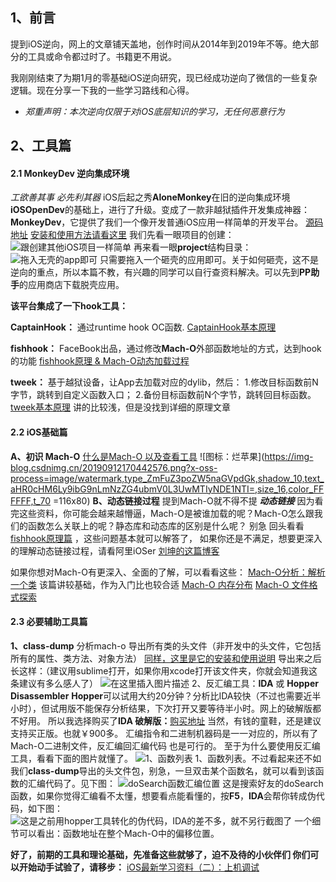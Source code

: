 ## 1、前言
提到iOS逆向，网上的文章铺天盖地，创作时间从2014年到2019年不等。绝大部分的工具或命令都过时了。书籍更不用说。

我刚刚结束了为期1月的零基础iOS逆向研究，现已经成功逆向了微信的一些复杂逻辑。现在分享一下我的一些学习路线和心得。

* _郑重声明：本次逆向仅限于对iOS底层知识的学习，无任何恶意行为_ 

## 2、工具篇
#### 2.1 MonkeyDev 逆向集成环境
_工欲善其事 必先利其器_
iOS后起之秀**AloneMonkey**在旧的逆向集成环境**iOSOpenDev**的基础上，进行了升级。变成了一款非越狱插件开发集成神器：**MonkeyDev**，它提供了我们一个像开发普通iOS应用一样简单的开发平台。
[源码地址](https://github.com/AloneMonkey/MonkeyDev)
[安装和使用方法请看这里](http://www.alonemonkey.com/2017/07/12/monkeydev-without-jailbreak/)
我们先看一眼项目的创建：
![跟创建其他iOS项目一样简单](https://img-blog.csdnimg.cn/20190912160625684.png?x-oss-process=image/watermark,type_ZmFuZ3poZW5naGVpdGk,shadow_10,text_aHR0cHM6Ly9ibG9nLmNzZG4ubmV0L3UwMTIyNDE1NTI=,size_16,color_FFFFFF,t_70)
再来看一眼**project**结构目录：
![拖入无壳的app即可](https://img-blog.csdnimg.cn/20190912160724779.png?x-oss-process=image/watermark,type_ZmFuZ3poZW5naGVpdGk,shadow_10,text_aHR0cHM6Ly9ibG9nLmNzZG4ubmV0L3UwMTIyNDE1NTI=,size_16,color_FFFFFF,t_70)
只需要拖入一个砸壳的应用即可。关于如何砸壳，这不是逆向的重点，所以本篇不教，有兴趣的同学可以自行查资料解决。可以先到**PP助手**的应用商店下载脱壳应用。

**该平台集成了一下hook工具：**

**CaptainHook：**
通过runtime hook OC函数. [CaptainHook基本原理](https://www.jianshu.com/p/8834b4ce8781)

**fishhook：** 
FaceBook出品，通过修改**Mach-O**外部函数地址的方式，达到hook的功能 [fishhook原理 & Mach-O动态加载过程](https://www.jianshu.com/p/4d86de908721)

**tweek：** 
基于越狱设备，让App去加载对应的dylib，然后：
1.修改目标函数前N字节，跳转到自定义函数入口；
2.备份目标函数前N个字节，跳转回目标函数。
[tweek基本原理](https://www.jianshu.com/p/00eb4eab36ef) 讲的比较浅，但是没找到详细的原理文章


#### 2.2 iOS基础篇
**A、初识 Mach-O**
[什么是Mach-O 以及查看工具](https://www.jianshu.com/p/7040dd1396f7)
![图标：烂苹果](https://img-blog.csdnimg.cn/20190912170442576.png?x-oss-process=image/watermark,type_ZmFuZ3poZW5naGVpdGk,shadow_10,text_aHR0cHM6Ly9ibG9nLmNzZG4ubmV0L3UwMTIyNDE1NTI=,size_16,color_FFFFFF,t_70 =116x80)
**B、动态链接过程**
提到Mach-O就不得不提 _**动态链接**_
因为看完这些资料，你可能会越来越懵逼，Mach-O是被谁加载的呢？Mach-O怎么跟我们的函数怎么关联上的呢？静态库和动态库的区别是什么呢？
别急 回头看看 [fishhook原理篇](https://www.jianshu.com/p/4d86de908721) ，这些问题基本就可以解答了，
如果你还是不满足，想要更深入的理解动态链接过程，请看阿里iOSer [刘坤的这篇博客](https://blog.cnbluebox.com/blog/2017/10/12/dyld2/)

如果你想对Mach-O有更深入、全面的了解，可以看看这些：
[Mach-O分析：解析一个类](https://www.jianshu.com/p/ef8f7ed2e016) 该篇讲较基础，作为入门比也较合适
[Mach-O 内存分布](https://wenghengcong.com/posts/f13a5377/) 
[Mach-O 文件格式探索](https://github.com/Desgard/iOS-Source-Probe/blob/master/C/mach-o/Mach-O%20%E6%96%87%E4%BB%B6%E6%A0%BC%E5%BC%8F%E6%8E%A2%E7%B4%A2.md)


#### 2.3 必要辅助工具篇
**1、class-dump** 分析mach-o 导出所有类的头文件（非开发中的头文件，它包括所有的属性、类方法、对象方法）
[同样，这里是它的安装和使用说明](https://www.jianshu.com/p/ec62d78fe859)
导出来之后 长这样：（建议用sublime打开，如果你用xcode打开该文件夹，你就会知道我这条建议有多么感人了）
![在这里插入图片描述](https://img-blog.csdnimg.cn/20190912175527209.png?x-oss-process=image/watermark,type_ZmFuZ3poZW5naGVpdGk,shadow_10,text_aHR0cHM6Ly9ibG9nLmNzZG4ubmV0L3UwMTIyNDE1NTI=,size_16,color_FFFFFF,t_70)
2、反汇编工具：**IDA** 或 **Hopper Disassembler**
**Hopper**可以试用大约20分钟？分析比IDA较快（不过也需要近半小时），但试用版不能保存分析结果，下次打开又要等待半小时。网上的破解版都不好用。
所以我选择购买了**IDA 破解版：**[购买地址](https://www.macdown.com/mac/734.html)
当然，有钱的童鞋，还是建议支持买正版。也就￥900多。
汇编指令和二进制机器码是一一对应的，所以有了Mach-O二进制文件，反汇编回汇编代码 也是可行的。
至于为什么要使用反汇编工具，看看下面的图片就懂了。
![1、函数列表](https://img-blog.csdnimg.cn/20190912181013399.jpeg?x-oss-process=image/watermark,type_ZmFuZ3poZW5naGVpdGk,shadow_10,text_aHR0cHM6Ly9ibG9nLmNzZG4ubmV0L3UwMTIyNDE1NTI=,size_16,color_FFFFFF,t_70)
1、函数列表。不过看起来还不如我们**class-dump**导出的头文件包，别急，一旦双击某个函数名，就可以看到该函数的汇编代码了。见下图：
![doSearch函数汇编位置](https://img-blog.csdnimg.cn/2019091218132846.jpeg?x-oss-process=image/watermark,type_ZmFuZ3poZW5naGVpdGk,shadow_10,text_aHR0cHM6Ly9ibG9nLmNzZG4ubmV0L3UwMTIyNDE1NTI=,size_16,color_FFFFFF,t_70)
这是搜索好友的doSearch函数，如果你觉得汇编看不太懂，想要看点能看懂的，按**F5**，**IDA**会帮你转成伪代码，如下图：
![这是之前用hopper工具转化的伪代码，IDA的差不多，就不另行截图了](https://img-blog.csdnimg.cn/20190912181555770.jpeg?x-oss-process=image/watermark,type_ZmFuZ3poZW5naGVpdGk,shadow_10,text_aHR0cHM6Ly9ibG9nLmNzZG4ubmV0L3UwMTIyNDE1NTI=,size_16,color_FFFFFF,t_70)
一个细节可以看出：函数地址在整个Mach-O中的偏移位置。



**好了，前期的工具和理论基础，先准备这些就够了，迫不及待的小伙伴们 你们可以开始动手试验了，请移步：** [iOS最新学习资料（二）：上机调试](https://blog.csdn.net/u012241552/article/details/100778740)

